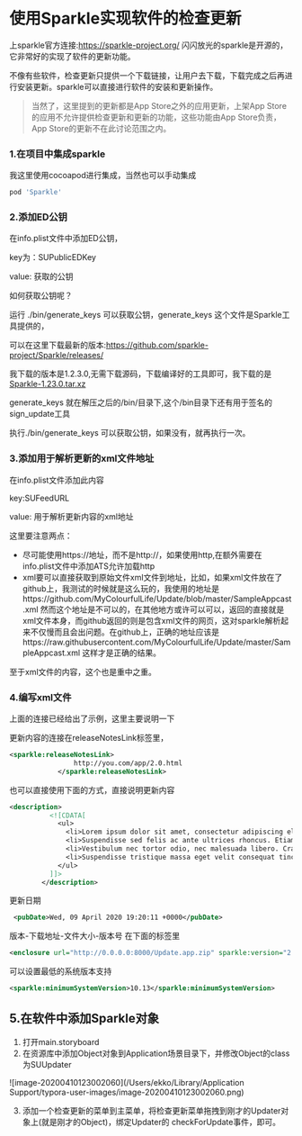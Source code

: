 

# 使用Sparkle实现软件的检查更新

上sparkle官方连接:https://sparkle-project.org/ 闪闪放光的sparkle是开源的，它非常好的实现了软件的更新功能。

不像有些软件，检查更新只提供一个下载链接，让用户去下载，下载完成之后再进行安装更新。sparkle可以直接进行软件的安装和更新操作。



>  当然了，这里提到的更新都是App Store之外的应用更新，上架App Store的应用不允许提供检查更新和更新的功能，这些功能由App Store负责，App Store的更新不在此讨论范围之内。



### 1.在项目中集成sparkle

我这里使用cocoapod进行集成，当然也可以手动集成

```sh
pod 'Sparkle'
```



### 2.添加ED公钥

在info.plist文件中添加ED公钥，

key为：SUPublicEDKey  

value: 获取的公钥

如何获取公钥呢？

运行 ./bin/generate_keys 可以获取公钥，generate_keys 这个文件是Sparkle工具提供的，

可以在这里下载最新的版本:https://github.com/sparkle-project/Sparkle/releases/

我下载的版本是1.2.3.0,无需下载源码，下载编译好的工具即可，我下载的是[Sparkle-1.23.0.tar.xz](https://github.com/sparkle-project/Sparkle/releases/download/1.23.0/Sparkle-1.23.0.tar.xz)

generate_keys 就在解压之后的/bin/目录下,这个/bin目录下还有用于签名的sign_update工具

执行./bin/generate_keys 可以获取公钥，如果没有，就再执行一次。

### 3.添加用于解析更新的xml文件地址

在info.plist文件添加此内容

key:SUFeedURL

value: 用于解析更新内容的xml地址

这里要注意两点：

- 尽可能使用https://地址，而不是http://，如果使用http,在额外需要在info.plist文件中添加ATS允许加载http
- xml要可以直接获取到原始文件xml文件到地址，比如，如果xml文件放在了github上，我测试的时候就是这么玩的，我使用的地址是https://github.com/MyColourfulLife/Update/blob/master/SampleAppcast.xml 然而这个地址是不可以的，在其他地方或许可以可以，返回的直接就是xml文件本身，而github返回的则是包含xml文件的网页，这对sparkle解析起来不仅慢而且会出问题。在github上，正确的地址应该是https://raw.githubusercontent.com/MyColourfulLife/Update/master/SampleAppcast.xml 这样才是正确的结果。

至于xml文件的内容，这个也是重中之重。



### 4.编写xml文件

上面的连接已经给出了示例，这里主要说明一下

更新内容的连接在releaseNotesLink标签里，

```xml
<sparkle:releaseNotesLink>
                http://you.com/app/2.0.html
            </sparkle:releaseNotesLink>
```

也可以直接使用下面的方式，直接说明更新内容

```xml
<description>
          <![CDATA[
            <ul>
              <li>Lorem ipsum dolor sit amet, consectetur adipiscing elit.</li>
              <li>Suspendisse sed felis ac ante ultrices rhoncus. Etiam quis elit vel nibh placerat facilisis in id leo.</li>
              <li>Vestibulum nec tortor odio, nec malesuada libero. Cras vel convallis nunc.</li>
              <li>Suspendisse tristique massa eget velit consequat tincidunt. Praesent sodales hendrerit <a href="#">pretium</a>.</li>
            </ul>
          ]]>
        </description>
```

更新日期

```xml
 <pubDate>Wed, 09 April 2020 19:20:11 +0000</pubDate>
```

版本-下载地址-文件大小-版本号 在下面的标签里

```xml
<enclosure url="http://0.0.0.0:8000/Update.app.zip" sparkle:version="2.0" length="4945096" type="application/octet-stream" sparkle:edSignature="8jomTVaWC7p3rxgNW8xXlRK2oe4eyFQiJ9+oknCIoKrH8+sF7jy2xQ+Mx37F00WenDBuOIy2ymD3nTQuQkyOCw==" />
```

可以设置最低的系统版本支持

```xml
<sparkle:minimumSystemVersion>10.13</sparkle:minimumSystemVersion>
```

## 5.在软件中添加Sparkle对象

1. 打开main.storyboard
2. 在资源库中添加Object对象到Application场景目录下，并修改Object的class为SUUpdater

![image-20200410123002060](/Users/ekko/Library/Application Support/typora-user-images/image-20200410123002060.png)

3. 添加一个检查更新的菜单到主菜单，将检查更新菜单拖拽到刚才的Updater对象上(就是刚才的Object)，绑定Updater的 checkForUpdate事件，即可。
